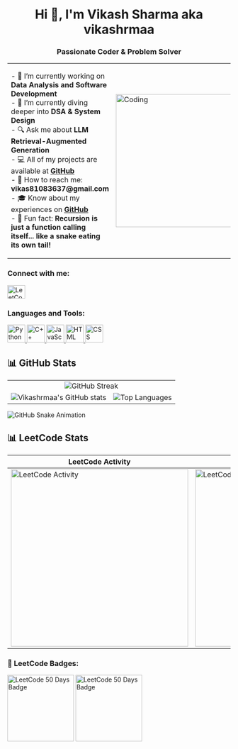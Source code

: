 <h1 align="center">Hi 👋, I'm Vikash Sharma aka vikashrmaa</h1>
<h3 align="center">Passionate Coder & Problem Solver</h3>

<table>
  <tr>
    <td>
      <p>
        - 💙 I’m currently working on <strong>Data Analysis and Software Development</strong><br>
        - 🌱 I’m currently diving deeper into <strong>DSA & System Design</strong><br>
        - 🔍 Ask me about <strong>LLM Retrieval-Augmented Generation</strong><br>
        - 💻 All of my projects are available at <a href="https://github.com/vikashrmaa"><strong>GitHub</strong></a><br>
        - 💎 How to reach me: <strong>vikas81083637@gmail.com</strong><br>
        - 🎓 Know about my experiences on <a href="https://github.com/vikashrmaa"><strong>GitHub</strong></a><br>
        - 🚀 Fun fact: <strong>Recursion is just a function calling itself... like a snake eating its own tail!</strong>
      </p>
    </td>
    <td>
      <img src="https://cdn.dribbble.com/users/1059583/screenshots/4171367/coding-freak.gif" alt="Coding" width="300" />
    </td>
  </tr>
</table>

<h3>Connect with me:</h3>
<p>
  <a href="https://leetcode.com/u/vikashrma/" target="_blank">
    <img src="https://raw.githubusercontent.com/rahuldkjain/github-profile-readme-generator/master/src/images/icons/Social/leet-code.svg" alt="LeetCode" height="30" width="40" />
  </a>
</p>

<h3>Languages and Tools:</h3>
<p>
  <a href="https://www.python.org" target="_blank" rel="noreferrer">
    <img src="https://cdn.jsdelivr.net/gh/devicons/devicon/icons/python/python-original.svg" alt="Python" width="40" height="40" />
  </a>
  <a href="https://www.w3schools.com/cpp/" target="_blank" rel="noreferrer">
    <img src="https://cdn.jsdelivr.net/gh/devicons/devicon/icons/cplusplus/cplusplus-original.svg" alt="C++" width="40" height="40" />
  </a>
  <a href="https://developer.mozilla.org/en-US/docs/Web/JavaScript" target="_blank" rel="noreferrer">
    <img src="https://cdn.jsdelivr.net/gh/devicons/devicon/icons/javascript/javascript-original.svg" alt="JavaScript" width="40" height="40" />
  </a>
  <a href="https://developer.mozilla.org/en-US/docs/Web/HTML" target="_blank" rel="noreferrer">
    <img src="https://cdn.jsdelivr.net/gh/devicons/devicon/icons/html5/html5-original.svg" alt="HTML" width="40" height="40" />
  </a>
  <a href="https://developer.mozilla.org/en-US/docs/Web/CSS" target="_blank" rel="noreferrer">
    <img src="https://cdn.jsdelivr.net/gh/devicons/devicon/icons/css3/css3-original.svg" alt="CSS" width="40" height="40" />
  </a>
</p>

## 📊 GitHub Stats

<table>
    <td align="center" colspan="2">
      <img src="https://nirzak-streak-stats.vercel.app?user=vikashrmaa&theme=dark&hide_border=true&card_width=800" alt="GitHub Streak" />
    </td>
  </tr>
  <tr>
    <td align="center">
      <img src="https://github-readme-stats.vercel.app/api?username=vikashrmaa&theme=dark&hide=issues&show_icons=true&rank_icon=github" alt="Vikashrmaa's GitHub stats" />
    </td>
    <td align="center">
      <img src="https://github-readme-stats.vercel.app/api/top-langs/?username=vikashrmaa&layout=compact&theme=dark" alt="Top Languages" />
    </td>
  </tr>
</table>

<picture>
  <source media="(prefers-color-scheme: dark)" srcset="dist/github-snake-dark.svg" />
  <source media="(prefers-color-scheme: light)" srcset="dist/github-snake.svg" />
  <img alt="GitHub Snake Animation" src="dist/github-snake.svg" />
</picture>

## 📊 LeetCode Stats

| LeetCode Activity | LeetCode Heatmap |
|-------------------|-----------------|
| <img src="https://leetcard.jacoblin.cool/vikashrma?theme=dark&ext=activity&height=400" width="400" alt="LeetCode Activity" /> | <img src="https://leetcard.jacoblin.cool/vikashrma?theme=dark&ext=heatmap&height=400" width="400" alt="LeetCode Heatmap" /> |

<h3>🏅 LeetCode Badges:</h3>
<p>
  <img src="https://assets.leetcode.com/static_assets/others/2550.gif" alt="LeetCode 50 Days Badge" width="150" />
  <img src="https://assets.leetcode.com/static_assets/marketing/202503.gif" alt="LeetCode 50 Days Badge" width="150" />

 
</p>
